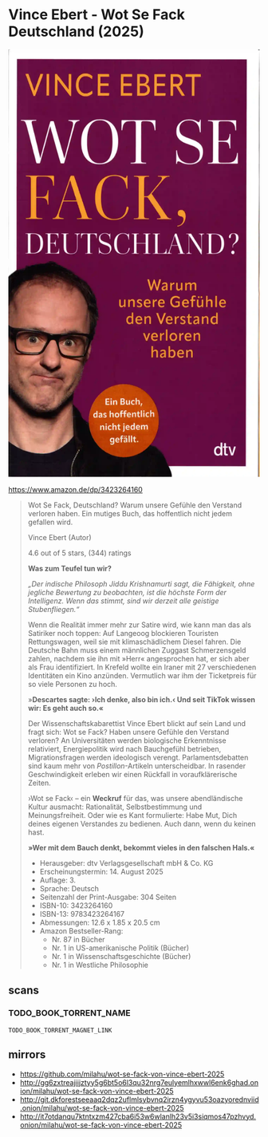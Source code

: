 # Vince Ebert - Wot Se Fack Deutschland (2025)

![Vince Ebert - Wot Se Fack Deutschland (2025)](cover.webp)

https://www.amazon.de/dp/3423264160

<blockquote>

Wot Se Fack, Deutschland?
Warum unsere Gefühle den Verstand verloren haben.
Ein mutiges Buch, das hoffentlich nicht jedem gefallen wird.

Vince Ebert (Autor)

4.6 out of 5 stars, (344) ratings

**Was zum Teufel tun wir?**

*„Der indische Philosoph Jiddu Krishnamurti sagt,
die Fähigkeit, ohne jegliche Bewertung zu beobachten,
ist die höchste Form der Intelligenz.
Wenn das stimmt, sind wir derzeit alle geistige Stubenfliegen.“*

Wenn die Realität immer mehr zur Satire wird,
wie kann man das als Satiriker noch toppen:
Auf Langeoog blockieren Touristen Rettungswagen,
weil sie mit klimaschädlichem Diesel fahren.
Die Deutsche Bahn muss einem männlichen Zuggast Schmerzensgeld zahlen,
nachdem sie ihn mit »Herr« angesprochen hat,
er sich aber als Frau identifiziert.
In Krefeld wollte ein Iraner mit 27 verschiedenen Identitäten ein Kino anzünden.
Vermutlich war ihm der Ticketpreis für so viele Personen zu hoch.

»**Descartes sagte: ›Ich denke, also bin ich.‹
Und seit TikTok wissen wir: Es geht auch so.«**

Der Wissenschaftskabarettist Vince Ebert blickt auf sein Land und fragt sich:
Wot se Fack?
Haben unsere Gefühle den Verstand verloren?
An Universitäten werden biologische Erkenntnisse relativiert,
Energiepolitik wird nach Bauchgefühl betrieben,
Migrationsfragen werden ideologisch verengt.
Parlamentsdebatten sind kaum mehr von *Postillon*-Artikeln unterscheidbar.
In rasender Geschwindigkeit erleben wir einen Rückfall in voraufklärerische Zeiten.

›Wot se Fack‹ – ein **Weckruf** für das,
was unsere abendländische Kultur ausmacht:
Rationalität, Selbstbestimmung und Meinungsfreiheit.
Oder wie es Kant formulierte:
Habe Mut, Dich deines eigenen Verstandes zu bedienen.
Auch dann, wenn du keinen hast.

**»Wer mit dem Bauch denkt, bekommt vieles in den falschen Hals.«**

- Herausgeber: dtv Verlagsgesellschaft mbH & Co. KG
- Erscheinungstermin: 14. August 2025
- Auflage: 3.
- Sprache: Deutsch
- Seitenzahl der Print-Ausgabe: 304 Seiten
- ISBN-10: 3423264160
- ISBN-13: 9783423264167
- Abmessungen: 12.6 x 1.85 x 20.5 cm
- Amazon Bestseller-Rang:
  - Nr. 87 in Bücher
  - Nr. 1 in US-amerikanische Politik (Bücher)
  - Nr. 1 in Wissenschaftsgeschichte (Bücher)
  - Nr. 1 in Westliche Philosophie

</blockquote>

## scans

### TODO_BOOK_TORRENT_NAME

```
TODO_BOOK_TORRENT_MAGNET_LINK
```

## mirrors

- https://github.com/milahu/wot-se-fack-von-vince-ebert-2025
- http://gg6zxtreajiijztyy5g6bt5o6l3qu32nrg7eulyemlhxwwl6enk6ghad.onion/milahu/wot-se-fack-von-vince-ebert-2025
- http://git.dkforestseeaaq2dqz2uflmlsybvnq2irzn4ygyvu53oazyorednviid.onion/milahu/wot-se-fack-von-vince-ebert-2025
- http://it7otdanqu7ktntxzm427cba6i53w6wlanlh23v5i3siqmos47pzhvyd.onion/milahu/wot-se-fack-von-vince-ebert-2025
